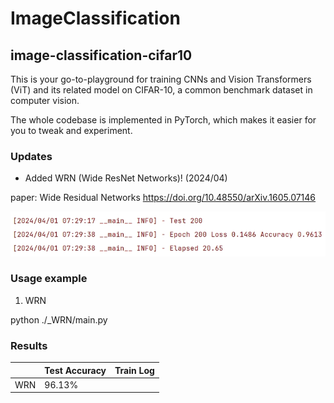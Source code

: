 # ImageClassification
## image-classification-cifar10

This is your go-to-playground for training CNNs and Vision Transformers (ViT) and its related model on CIFAR-10, a common benchmark dataset in computer vision.

The whole codebase is implemented in PyTorch, which makes it easier for you to tweak and experiment.

### Updates

* Added WRN (Wide ResNet Networks)! (2024/04)

paper: Wide Residual Networks https://doi.org/10.48550/arXiv.1605.07146

![WRN测试集测试结果.png](https://github.com/Charles-yueyue831/ImageClassification/blob/main/_WRN/image/WRN%E6%B5%8B%E8%AF%95%E9%9B%86%E6%B5%8B%E8%AF%95%E7%BB%93%E6%9E%9C.png?raw=true)

### Usage example

1. WRN

python ./_WRN/main.py

### Results

|      | Test Accuracy | Train Log |
| ---- | ------------- | --------- |
| WRN  | 96.13%        |           |

